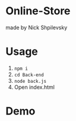 # Online-Store

made by Nick Shpilevsky

# Usage
1. ``` npm i ```
2. ```cd Back-end```
3. ```node back.js```
4. Open index.html

# Demo
